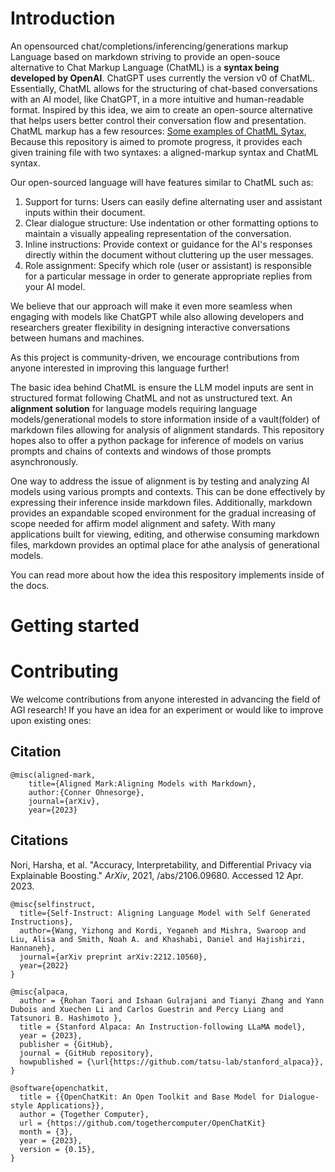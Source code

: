 # Introduction
An opensourced chat/completions/inferencing/generations markup Language based on markdown striving to provide an open-souce alternative to  Chat Markup Language (ChatML) is a **syntax being developed by OpenAI**. ChatGPT uses currently the version v0 of ChatML. Essentially, ChatML allows for the structuring of chat-based conversations with an AI model, like ChatGPT, in a more intuitive and human-readable format. Inspired by this idea, we aim to create an open-source alternative that helps users better control their conversation flow and presentation. ChatML markup has a few resources: [Some examples of ChatML Sytax](https://learn.microsoft.com/en-us/azure/cognitive-services/openai/how-to/chatgpt?pivots=programming-language-chat-ml), 
Because this repository is aimed to promote progress, it provides each given training file with two syntaxes: a aligned-markup syntax and ChatML syntax.



Our open-sourced language will have features similar to ChatML such as:

1. Support for turns: Users can easily define alternating user and assistant inputs within their document.
2. Clear dialogue structure: Use indentation or other formatting options to maintain a visually appealing representation of the conversation.
3. Inline instructions: Provide context or guidance for the AI's responses directly within the document without cluttering up the user messages.
4. Role assignment: Specify which role (user or assistant) is responsible for a particular message in order to generate appropriate replies from your AI model.

We believe that our approach will make it even more seamless when engaging with models like ChatGPT while also allowing developers and researchers greater flexibility in designing interactive conversations between humans and machines.

As this project is community-driven, we encourage contributions from anyone interested in improving this language further!

The basic idea behind ChatML is ensure the LLM model inputs are sent in structured format following ChatML and not as unstructured text.
An **alignment solution** for language models requiring language models/generational models to store information inside of a vault(folder) of markdown files allowing for analysis of alignment standards. This repository hopes also to offer a python package for inference of models on varius prompts and chains of contexts and windows of those prompts asynchronously. 

One way to address the issue of alignment is by testing and analyzing AI models using various prompts and contexts. This can be done effectively by expressing their inference inside markdown files. Additionally, markdown provides an expandable scoped environment for the gradual increasing of scope needed for affirm model alignment and safety. With many applications built for viewing, editing, and otherwise consuming markdown files, markdown provides an optimal place for athe analysis of generational models.

You can read more about how the idea this respository implements inside of the docs.
# Getting started 


# Contributing

We welcome contributions from anyone interested in advancing the field of AGI research! If you have an idea for an experiment or would like to improve upon existing ones:



## Citation 
```
@misc(aligned-mark,
	title={Aligned Mark:Aligning Models with Markdown},
	author:{Conner Ohnesorge},
	journal={arXiv},
	year={2023}
```


## Citations
Nori, Harsha, et al. "Accuracy, Interpretability, and Differential Privacy via Explainable Boosting." _ArXiv_, 2021, /abs/2106.09680. Accessed 12 Apr. 2023.


```
@misc{selfinstruct,
  title={Self-Instruct: Aligning Language Model with Self Generated Instructions},
  author={Wang, Yizhong and Kordi, Yeganeh and Mishra, Swaroop and Liu, Alisa and Smith, Noah A. and Khashabi, Daniel and Hajishirzi, Hannaneh},
  journal={arXiv preprint arXiv:2212.10560},
  year={2022}
}
```


```
@misc{alpaca,
  author = {Rohan Taori and Ishaan Gulrajani and Tianyi Zhang and Yann Dubois and Xuechen Li and Carlos Guestrin and Percy Liang and Tatsunori B. Hashimoto },
  title = {Stanford Alpaca: An Instruction-following LLaMA model},
  year = {2023},
  publisher = {GitHub},
  journal = {GitHub repository},
  howpublished = {\url{https://github.com/tatsu-lab/stanford_alpaca}},
}
```

```
@software{openchatkit,
  title = {{OpenChatKit: An Open Toolkit and Base Model for Dialogue-style Applications}},
  author = {Together Computer},
  url = {https://github.com/togethercomputer/OpenChatKit}
  month = {3},
  year = {2023},
  version = {0.15},
}
```